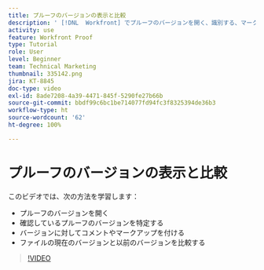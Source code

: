 ```yaml
---
title: プルーフのバージョンの表示と比較
description: ' [!DNL  Workfront] でプルーフのバージョンを開く、識別する、マークアップする、コメントを付ける、および比較する方法を説明します。'
activity: use
feature: Workfront Proof
type: Tutorial
role: User
level: Beginner
team: Technical Marketing
thumbnail: 335142.png
jira: KT-8845
doc-type: video
exl-id: 8ade7208-4a39-4471-845f-5290fe27b66b
source-git-commit: bbdf99c6bc1be714077fd94fc3f8325394de36b3
workflow-type: ht
source-wordcount: '62'
ht-degree: 100%

---
```


# プルーフのバージョンの表示と比較

このビデオでは、次の方法を学習します：

* プルーフのバージョンを開く
* 確認しているプルーフのバージョンを特定する
* バージョンに対してコメントやマークアップを付ける
* ファイルの現在のバージョンと以前のバージョンを比較する

>[!VIDEO](https://video.tv.adobe.com/v/3446897/?quality=12&learn=on&enablevpops=1&captions=jpn)

<!--
## Learn more
* Compare proofs
-->
